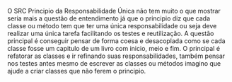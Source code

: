 
O SRC Principio da Responsabilidade Única não tem muito o que mostrar 
seria mais a questão de entendimento já que o principio diz que cada
classe ou método tem que ter uma única responsabilidade ou seja deve
realizar uma única tarefa facilitando os testes e reutilização. A 
questão principal é conseguir pensar de forma coesa e desacoplada 
como se cada classe fosse um capitulo de um livro com inicio, meio e fim.
O principal é refatorar as classes e ir refinando suas responsabilidades, 
também pensar nos testes antes mesmo de escrever as classes ou métodos 
imagino que ajude a criar classes que não ferem o principio.

